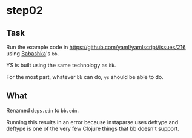 step02
======

## Task

Run the example code in https://github.com/yaml/yamlscript/issues/216 using
[Babashka](https://github.com/babashka/babashka)'s `bb`.

YS is built using the same technology as `bb`.

For the most part, whatever `bb` can do, `ys` should be able to do.


## What

Renamed `deps.edn` to `bb.edn`.

Running this results in an error because instaparse uses deftype and deftype
is one of the very few Clojure things that bb doesn't support.
